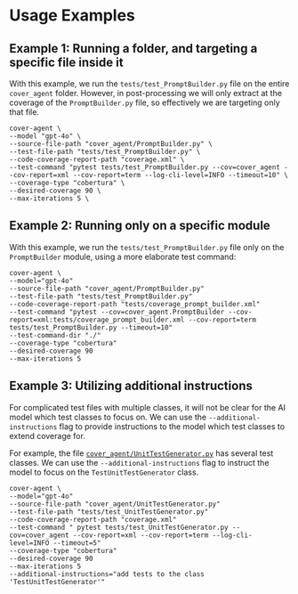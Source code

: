 # Usage Examples

## Example 1: Running a folder, and targeting a specific file inside it
With this example, we run the `tests/test_PromptBuilder.py` file on the entire `cover_agent` folder. 
However, in post-processing we will only extract at the coverage of the `PromptBuilder.py` file, so effectively we are targeting only that file.

```shell
cover-agent \ 
--model "gpt-4o" \
--source-file-path "cover_agent/PromptBuilder.py" \
--test-file-path "tests/test_PromptBuilder.py" \
--code-coverage-report-path "coverage.xml" \
--test-command "pytest tests/test_PromptBuilder.py --cov=cover_agent --cov-report=xml --cov-report=term --log-cli-level=INFO --timeout=10" \
--coverage-type "cobertura" \
--desired-coverage 90 \
--max-iterations 5 \ 
```

## Example 2: Running only on a specific module

With this example, we run the `tests/test_PromptBuilder.py` file only on the `PromptBuilder` module, using a more elaborate test command:
```shell
cover-agent \
--model="gpt-4o"
--source-file-path "cover_agent/PromptBuilder.py"
--test-file-path "tests/test_PromptBuilder.py"
--code-coverage-report-path "tests/coverage_prompt_builder.xml"
--test-command "pytest --cov=cover_agent.PromptBuilder --cov-report=xml:tests/coverage_prompt_builder.xml --cov-report=term tests/test_PromptBuilder.py --timeout=10"
--test-command-dir "./"
--coverage-type "cobertura"
--desired-coverage 90
--max-iterations 5
```

## Example 3: Utilizing additional instructions
For complicated test files with multiple classes, it will not be clear for the AI model which test classes to focus on.
We can use the `--additional-instructions` flag to provide instructions to the model which test classes to extend coverage for.

For example, the file [`cover_agent/UnitTestGenerator.py`](../cover_agent/UnitTestGenerator.py) has several test classes. We can use the `--additional-instructions` flag to instruct the model to focus on the `TestUnitTestGenerator` class.

```shell
cover-agent \
--model="gpt-4o"
--source-file-path "cover_agent/UnitTestGenerator.py"
--test-file-path "tests/test_UnitTestGenerator.py"
--code-coverage-report-path "coverage.xml"
--test-command " pytest tests/test_UnitTestGenerator.py --cov=cover_agent --cov-report=xml --cov-report=term --log-cli-level=INFO --timeout=5"
--coverage-type "cobertura"
--desired-coverage 90
--max-iterations 5
--additional-instructions="add tests to the class 'TestUnitTestGenerator'"
```